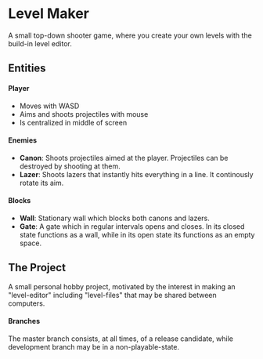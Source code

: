 # Level Maker
A small top-down shooter game, where you create your own levels with the build-in level editor.

## Entities
#### Player
- Moves with WASD
- Aims and shoots projectiles with mouse
- Is centralized in middle of screen

#### Enemies
- **Canon**: Shoots projectiles aimed at the player. Projectiles can be destroyed by shooting at them.
- **Lazer**: Shoots lazers that instantly hits everything in a line. It continously rotate its aim.

#### Blocks
- **Wall**: Stationary wall which blocks both canons and lazers.
- **Gate**: A gate which in regular intervals opens and closes. In its closed state functions as a wall, while in its open state its functions as an empty space.


## The Project
A small personal hobby project, motivated by the interest in making an "level-editor" including "level-files" that may be shared between computers.

#### Branches
The master branch consists, at all times, of a release candidate, while development branch may be in a non-playable-state.